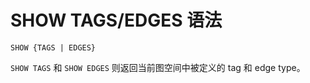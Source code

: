 # SHOW TAGS/EDGES 语法

```ngql
SHOW {TAGS | EDGES}
```

`SHOW TAGS` 和 `SHOW EDGES` 则返回当前图空间中被定义的 tag 和 edge type。
